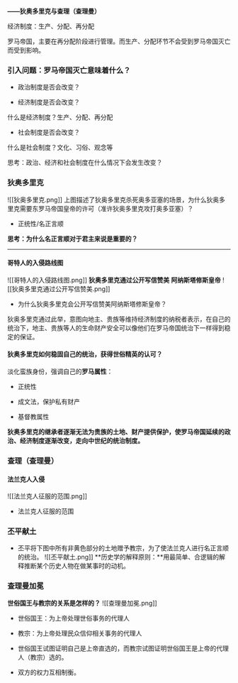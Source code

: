 
**——狄奥多里克与查理（查理曼）**

经济制度：生产、分配、再分配

罗马帝国，主要在再分配阶段进行管理。而生产、分配环节不会受到罗马帝国灭亡而受到影响。

### **引入问题：罗马帝国灭亡意味着什么？**

-   政治制度是否会改变？

-   经济制度是否会改变？

什么是经济制度？生产、分配、再分配

-   社会制度是否会改变？

什么是社会制度？文化、习俗、观念等

思考：政治、经济和社会制度在什么情况下会发生改变？

### **狄奥多里克**

![[狄奥多里克.png]]
上图描述了狄奥多里克杀死奥多亚塞的场景，为什么狄奥多里克需要东罗马帝国皇帝的许可（准许狄奥多里克攻打奥多亚塞）？

-   正统性/名正言顺

**思考：为什么名正言顺对于君主来说是重要的？**

---

#### **哥特人的入侵路线图**
![[哥特人的入侵路线图.png]]
**狄奥多里克通过公开写信赞美** **阿纳斯塔修斯皇帝**
![[狄奥多里克通过公开写信赞美.png]]
-   为什么狄奥多里克会公开写信赞美阿纳斯塔修斯皇帝？

狄奥多里克通过此举，意图向地主、贵族等维持经济制度的纳税者表示，在自己的统治下，地主、贵族等人的生命财产安全可以像他们在罗马帝国统治下一样得到稳定的保证。

#### **狄奥多里克如何稳固自己的统治，获得世俗精英的认可？**

淡化蛮族身份，强调自己的**罗马属性**：

-   正统性

-   成文法，保护私有财产

-   基督教属性

**狄奥多里克的继承者逐渐无法为贵族的土地、财产提供保护，使罗马帝国延续的政治、经济制度逐渐改变，走向中世纪的统治制度。**

### **查理（查理曼）**

#### **法兰克人入侵**
![[法兰克人征服的范围.png]]
-   法兰克人征服的范围

### **丕平献土**

-   丕平将下图中所有非黄色部分的土地赠予教宗，为了使法兰克人进行名正言顺的统治。
![[丕平献土.png]]
**历史学的解释原则：**用最简单、合逻辑的解释推断某个历史人物在做某事时的动机。

### **查理曼加冕**


**世俗国王与教宗的关系是怎样的？**
![[查理曼加冕.png]]
-   世俗国王：为上帝处理世俗事务的代理人

-   教宗：为上帝处理民众信仰相关事务的代理人

-   世俗国王试图证明自己是上帝直选的，而教宗试图证明世俗国王是上帝的代理人（教宗）选的。

-   双方的权力互相制衡。